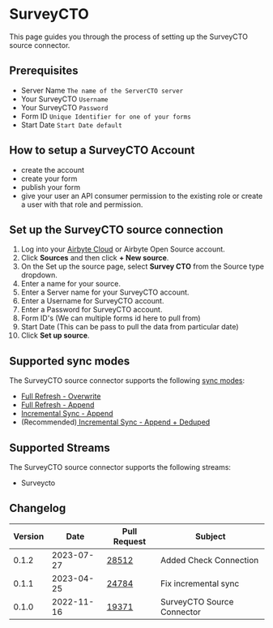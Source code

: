 # SurveyCTO

This page guides you through the process of setting up the SurveyCTO source connector.

## Prerequisites

- Server Name `The name of the ServerCTO server`
- Your SurveyCTO `Username`
- Your SurveyCTO `Password`
- Form ID `Unique Identifier for one of your forms`
- Start Date `Start Date default`

## How to setup a SurveyCTO Account

- create the account
- create your form
- publish your form
- give your user an API consumer permission to the existing role or create a user with that role and permission.

## Set up the SurveyCTO source connection

1. Log into your [Airbyte Cloud](https://cloud.airbyte.com/workspaces) or Airbyte Open Source account.
2. Click **Sources** and then click **+ New source**.
3. On the Set up the source page, select **Survey CTO** from the Source type dropdown.
4. Enter a name for your source.
5. Enter a Server name for your SurveyCTO account.
6. Enter a Username for SurveyCTO account.
7. Enter a Password for SurveyCTO account.
8. Form ID's (We can multiple forms id here to pull from)
9. Start Date (This can be pass to pull the data from particular date)
10. Click **Set up source**.

## Supported sync modes

The SurveyCTO source connector supports the following [sync modes](/cloud/core-concepts#connection-sync-modes):

- [Full Refresh - Overwrite](/understanding-airbyte/connections/full-refresh-overwrite/)
- [Full Refresh - Append](/understanding-airbyte/connections/full-refresh-append)
- [Incremental Sync - Append](/understanding-airbyte/connections/incremental-append)
- (Recommended)[ Incremental Sync - Append + Deduped](/understanding-airbyte/connections/incremental-append-deduped)

## Supported Streams

The SurveyCTO source connector supports the following streams:

- Surveycto

## Changelog

| Version | Date       | Pull Request                                             | Subject                    |
| ------- | ---------- | -------------------------------------------------------- | -------------------------- |
| 0.1.2   | 2023-07-27 | [28512](https://github.com/airbytehq/airbyte/pull/28512) | Added Check Connection     |
| 0.1.1   | 2023-04-25 | [24784](https://github.com/airbytehq/airbyte/pull/24784) | Fix incremental sync       |
| 0.1.0   | 2022-11-16 | [19371](https://github.com/airbytehq/airbyte/pull/19371) | SurveyCTO Source Connector |

